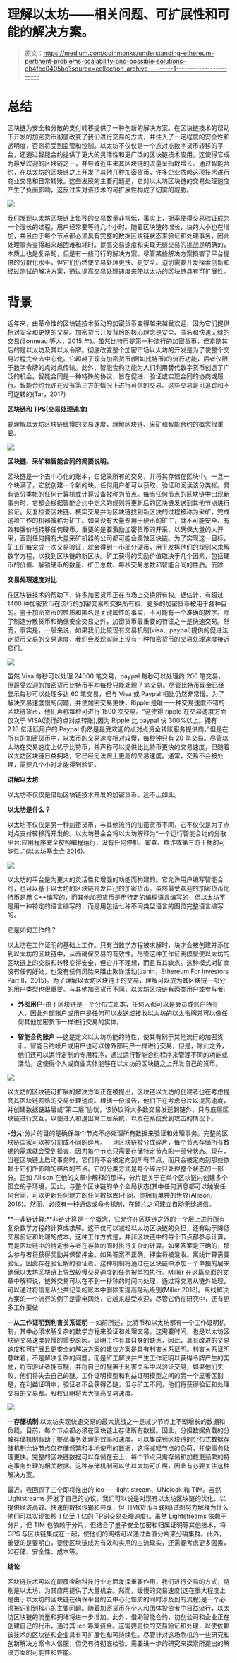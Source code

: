 # 理解以太坊——相关问题、可扩展性和可能的解决方案。

> 原文：<https://medium.com/coinmonks/understanding-ethereum-pertinent-problems-scalability-and-possible-solutions-eb4fec0405be?source=collection_archive---------1----------------------->

# **总结**

区块链为安全和分散的支付转移提供了一种创新的解决方案。在区块链技术的帮助下开发的加密货币彻底改变了我们进行交易的方式，并注入了一定程度的安全性和透明度，否则将受到监管和控制。以太坊不仅仅是一个点对点数字货币转移的平台，还通过智能合约提供了更大的灵活性和更广泛的区块链技术应用。这使得它成为最受欢迎的区块链之一，并导致近年来其区块链的流量呈指数增长。通过智能合约，在以太坊的区块链之上开发了其他几种加密货币，许多企业依赖这项技术进行商业交易和日常转账。这些发展的主要问题是，它对以太坊区块链的交易处理速度产生了负面影响，这反过来对该技术的可扩展性构成了切实的威胁。

![](img/cd1ab7db7ac7780b62ac5ea4b090ffae.png)

我们发现以太坊区块链上每秒的交易数量非常低，事实上，拥塞使得交易验证成为一个漫长的过程，用户经常要等待几个小时。随着区块链的增长，块的大小也在增加，并且由于每个节点都必须具有完整的数据区块链状态来验证和处理事务，因此处理事务变得越来越困难和耗时。提高交易速度和实现无缝交易的挑战是明确的，本质上也是复杂的，但是有一些可行的解决方案。尽管某些解决方案损害了平台提供的分散化水平，但它们仍然使交易处理更快、更安全。迫切需要开发探索创新和经过测试的解决方案，通过提高交易处理速度来使以太坊的区块链具有可扩展性。

# 背景

近年来，由革命性的区块链技术驱动的加密货币变得越来越受欢迎，因为它们提供相对安全和更快的交易。加密货币开发背后的核心理念是安全、匿名和快速无缝的交易(Bonneau 等人，2015 年)。虽然比特币是第一种流行的加密货币，但紧随其后的是以太坊及其以太令牌。彻底改变整个加密市场以太坊的开发是为了使整个交易过程完全去中心化。它超越了现有加密货币(例如比特币)的流行功能，后者仅限于数字令牌的点对点传输。此外，智能合约功能为人们利用替代数字货币创造了广泛的机会。智能合同是一种特殊的协议，旨在促进、验证或实现合同的协商或履行。智能合约允许在没有第三方的情况下进行可信的交易。这些交易是可追踪和不可逆转的(Tar，2017)

**区块链和 TPS(交易处理速度)**

要理解以太坊区块链缓慢的交易速度，理解区块链、采矿和智能合约的概念很重要。

![](img/ba92b294f1f94c069c8a80a7f5ee1b37.png)

**区块链、采矿和智能合同的简要说明。**

区块链是一个去中心化的账本，它记录所有的交易，并将其存储在区块中。一旦一个块满了，它就创建一个新的块。任何用户都可以获取、验证和阅读该分类帐。具有该分类帐的任何计算机或计算设备被称为节点。每当任何节点的区块链中出现新事务时，它都会根据智能合约中定义的规则将更新后的区块链发送到其他节点进行验证。反复检查区块链、核实交易并为区块链找到新区块的过程被称为采矿，完成这项工作的机器被称为矿工。如果没有大量专用于硬币的矿工，就不可能安全、有效和廉价地转移任何硬币。重要的是要激励加密货币的开采，以确保大量的人开采，否则任何拥有大量采矿机器的公司都可能会腐蚀区块链。为了实现这一目标，矿工们每完成一次交易验证，就会得到一小部分硬币，用于发挥他们的规则来求解数学方程，以找到区块链的新区块。矿工获得的奖励价值取决于几个因素，包括硬币的价值、解锁硬币的数量、矿工总数、每秒交易总数和智能合同的性质。去除

**交易处理速度对比**

在区块链技术的帮助下，许多加密货币正在市场上交换所有权。据估计，有超过 1400 种加密货币在流行的加密交易所交换所有权，更多的加密货币被用于各种目的。鉴于加密货币的性质和匿名是关键属性的事实，不可能有一个准确的数字。除了制造分散货币和确保安全交易之外，加密货币最重要的特征之一是快速交易。然而，事实是，一般来说，如果我们比较现有交易机制(visa、paypal)提供的促进法定货币交易的交易速度，我们会发现实际上没有一种加密货币的交易处理速度接近它们。

![](img/44469ed3b23da225245288bd2cf75961.png)

虽然 Visa 每秒可以处理 24000 笔交易，paypal 每秒可以处理约 200 笔交易，但最受欢迎的加密货币比特币平均每秒只能处理 7 笔交易。尽管比特币现金已经显示每秒可以处理多达 60 笔交易，但与 Visa 或 Paypal 相比仍然非常慢。为了解决交易速度慢的问题，并使加密交易更快，Ripple 是唯一一种交易速度不错的区块链货币，他们声称每秒可进行 1500 次交易。“这使得 ripple 在交易速度方面仅次于 VISA(流行的点对点转账),因为 Ripple 比 paypal 快 300%以上。拥有 2.18 亿活跃用户的 Paypal 仍然是最受欢迎的点对点资金转账服务提供商。”但是在所有的加密货币中，以太币的交易速度相对较慢，每秒钟只有 20 笔交易。尽管以太坊在交易速度上优于比特币，并声称可以提供比比特币更快的交易速度，但随着以太坊区块链日益拥堵，它已经无法跟上更高的交易速度。通常，交易不会被处理，需要几个小时才能得到验证。

**讲解以太坊**

以太坊不仅仅是借助区块链技术开发的加密货币。远不止如此。

**以太坊是什么？**

以太坊不仅仅是另一种加密货币，与其他流行的加密货币不同，它不仅仅是为了点对点支付转移而开发的。以太坊基金会将以太坊解释为“一个运行智能合约的分散平台:应用程序完全按照编程运行，没有任何停机、审查、欺诈或第三方干扰的可能性。”(以太坊基金会 2016)。

![](img/7b32711a5b9971efd2a6b8963981234d.png)

以太坊的平台是为更大的灵活性和增强的功能而构建的。它允许用户编写智能合约，也可以基于以太坊的区块链开发自己的加密货币。虽然最受欢迎的加密货币比特币是用 C++编写的，而其他加密货币是用特定的编程语言编写的，但以太坊不是用一种特定的语言编写的，而是用包括七种不同类型语言的图灵完整语言编写的。

它是如何工作的？

以太坊在工作证明的基础上工作。只有当数学方程被求解时，块才会被创建并添加到以太坊的区块链中，从而确保交易的有效性。尽管这种工作证明模型使以太坊的区块链上的交易和转移变得安全，但它并不理想，而且有其缺点。这种模式对矿商没有任何好处，也没有任何风险来阻止欺诈活动(Janin，Ethereum For Investors Part II，2015)。为了理解以太坊区块链上的交易，理解可以成为其区块链一部分的用户类型也很重要。与其他加密货币不同，以太坊区块链有两类用户或参与者:

- **外部用户**-由于区块链是一个分布式账本，任何人都可以是会员或账户持有人，因此外部账户或用户是任何可以发送或接收以太坊的以太令牌并可以像任何其他加密货币一样进行交易的实体。

*   **智能合约账户** —这是定义以太坊功能的特性，使其有别于其他流行的加密货币。智能合约帐户或用户也可以像外部用户一样进行交易，但是，除此之外，他们还可以运行定制的专用程序，通过运行智能合约程序来管理不同的功能或活动。这使得个人或商业实体能够在以太坊的区块链之上开发自己的货币。

![](img/bb0de5094c2ec519a452e5f798d19cb6.png)

以太坊的区块链可扩展的解决方案正在被提出，区块链以太坊的创建者也在考虑提高其区块链网络的交易处理速度。根据一份报告，他们正在考虑分片以提高速度，并创建数据链路层或“第二层”协议，该协议将大多数交易发送到链外，只与底层区块链进行交互，以便进入和退出第二层系统，以及在系统受到攻击的情况下。

**-分片**:分片的目的是确保每个节点不必处理所有数据来验证和处理事务。完整的区块链国家可以被分割成不同的碎片。一旦区块链被分成碎片，每个节点存储所有数据的需求就会受到损害，因为每个节点只需要存储特定节点的一部分状态。现在，当在区块链上启动事务时，它们将不会被定向到所有节点，而只会被定向到那些依赖于它们所影响的碎片的节点。它的分类方式是每个碎片只处理整个状态的一部分。正如 Allison 在他的文章中解释的那样，分片是关于在单个区块链内创建多个孤立的子环境，因此，与整个区块链的单个全局状态(其中任何消息都可以触发任何合同，可以更新任何地方的任何数据库)不同，你拥有单独的世界(Allison，2016)。然而，必须有一种通信或命令机制，在碎片之间建立自动无缝通信。

**—非链计算:**非链计算是一个概念，它允许在区块链之外的一个层上进行所有复杂数学方程的计算或求解。这不仅可以减轻以太坊区块链的负担，还有助于降低交易验证和处理的成本。这种工作方式是，并非区块链中的每个节点都参与计算，而是区块链中的特定参与者在存款的同时执行复杂的计算。如果答案是正确的，那么参与者将获得奖励并保留押金。如果答案不正确，押金将被没收。离线计算需要验证，因此存在验证解的验证者。这种机制将通过在区块链中添加一个单独的层来确保以太坊区块链上导致较慢交易速度的任务被单独执行。Miller 在这篇全面的文章中解释说，链外交易可以在不到一秒钟的时间内处理，通过将交易从链外处理，可以通过将信息从公共记录的账本中删除来提高隐私级别(Miller 2018)。离线解决方案的一个流行的例子是雷电网络，它越来越受欢迎，尽管它仍在研究中，还有更多工作要做

**—从工作证明到利害关系证明** —如前所述，比特币和以太坊都有一个工作证明机制，其中必须求解复杂的数学方程来验证和处理交易。这需要时间，也是以太坊区块链交易速度较慢的重要原因。证明工作有其自身的缺点，因此，具有改进的交易速度和可扩展且更安全的解决方案的建议方案是具有利害关系证明。利害关系证明意味着，不是解决复杂的问题，而是矿工解决并产生工作证明以获得令牌产生的奖励，将有验证者拥有醚，并将自己的醚置于利害关系中以验证交易，如果他们失败，他们将失去自己的醚。工作证明模型和利益证明模型之间的另一个显著区别是，在利益证明中，验证者不会获得乙醚，但与矿工不同，他们将获得验证和处理交易的交易费。股权证明将大大提高交易速度。

![](img/3aee426bd246330c5d6f5ab06784cb65.png)

**—存储机制**:以太坊实现快速交易的最大挑战之一是减少节点上不断增长的数据和负载。目前，每个节点都必须在区块链上存储所有数据。因此，分担数据负载的分散存储机制有助于提高事务处理的效率和速度。可以集成到区块链的分布式数据存储机制允许节点仅存储频繁和本地使用的数据，这将减轻节点的负荷，并使事务处理更快。完整的区块链数据可以存储在云上，每个节点只需存储和加载更频繁的特定事务处理的相关数据。这种存储机制可以使以太坊可扩展，因此有必要关注这种解决方案。

最近，我回顾了三个即将推出的 ico——light stream、UNcloak 和 TIM。虽然 Lightstreams 开发了自己的协议，我们可以说是对现有以太坊区块链的优化，以提供经济高效、快速的数据传输和共享，但 TIM(货币互联网)试图努力解释为什么他们可以实现每秒 1 亿至 1 亿的 TPS(交易处理速度)。虽然 Lightstreams 依赖于分片，但 TIM 也依赖于分片，但结合了量子安全加密和归属证明等其他技术，将 GPS 与区块链集成在一起，使他们的网络可以通过垂直分片来分隔集群。此外，重要的是要明白，要使区块链成为有效和实用的主流现实，还需要考虑更多因素，如存储、安全性、成本等。

**结论**

区块链技术可以在颠覆金融科技行业方面发挥重要作用，我们进行交易的方式，特别是以太坊，为其应用提供了大量机会。然而，缓慢的交易速度(这在很大程度上是由于以太坊的区块链在确保平台的去中心化性质的同时涉及到的流程)是一个必须被识别到核心的主要问题。随着加密货币在个人和团体投资者中日益流行，以太坊区块链的流量和拥堵将进一步增加。此外，借助智能合约，初创公司和企业正在创建自己的代币，通过其 ico 筹集资金。这需要更快的交易验证和处理，以使依赖该技术的区块链和企业具有可扩展性和可持续性。尽管针对这场危机的一些研究和创新解决方案令人信服，但仍有待彻底检验。需要进一步的研究来探索所提出的解决方案的可能性和性能。